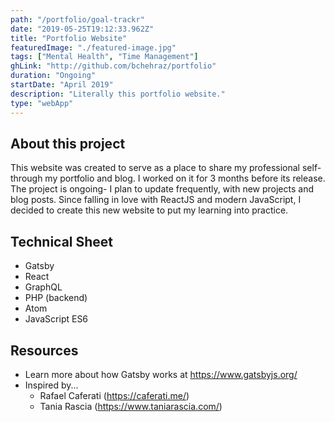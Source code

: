 ```yaml
---
path: "/portfolio/goal-trackr"
date: "2019-05-25T19:12:33.962Z"
title: "Portfolio Website"
featuredImage: "./featured-image.jpg"
tags: ["Mental Health", "Time Management"]
ghLink: "http://github.com/bchehraz/portfolio"
duration: "Ongoing"
startDate: "April 2019"
description: "Literally this portfolio website."
type: "webApp"
---
```

<section>
<h2>About this project</h2>
<p>
  This website was created to serve as a place to share my professional self- through my portfolio and blog.
  I worked on it for 3 months before its release. The project is ongoing- I plan to update frequently, with
  new projects and blog posts. Since falling in love with ReactJS and modern JavaScript, I decided to
  create this new website to put my learning into practice.
</p>
</section>
<section>
<h2>Technical Sheet</h2>
<ul>
  <li>Gatsby</li>
  <li>React</li>
  <li>GraphQL</li>
  <li>PHP (backend)</li>
  <li>Atom</li>
  <li>JavaScript ES6</li>
</ul>
</section>
<section>
<h2>Resources</h2>
<ul>
  <li>
    Learn more about how Gatsby works at <a href="https://www.gatsbyjs.org/" target="_blank">https://www.gatsbyjs.org/</a>
  </li>
  <li>
    Inspired by...
    <ul>
    <li>Rafael Caferati (<a href="https://caferati.me/" target="_blank">https://caferati.me/</a>)</li>
    <li>Tania Rascia (<a href="https://www.taniarascia.com/" target="_blank">https://www.taniarascia.com/</a>)</li>
    </ul>
  </li>
</ul>
</section>

